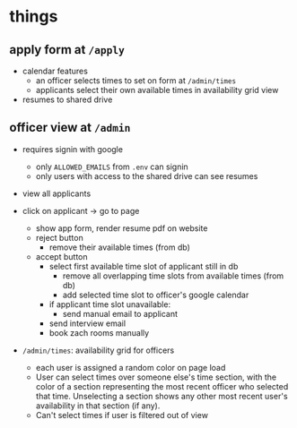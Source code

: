 # things

## apply form at `/apply`

- calendar features
  - an officer selects times to set on form at `/admin/times`
  - applicants select their own available times in availability grid view
- resumes to shared drive

## officer view at `/admin`

- requires signin with google
  - only `ALLOWED_EMAILS` from `.env` can signin
  - only users with access to the shared drive can see resumes

- view all applicants
- click on applicant -> go to page
  - show app form, render resume pdf on website
  - reject button
    - remove their available times (from db)
  - accept button
    - select first available time slot of applicant still in db
      - remove all overlapping time slots from available times (from db)
      - add selected time slot to officer's google calendar
    - if applicant time slot unavailable:
      - send manual email to applicant
    - send interview email
    - book zach rooms manually

- `/admin/times`: availability grid for officers
  - each user is assigned a random color on page load
  - User can select times over someone else's time section, with the color of a section representing the most recent officer who selected that time. Unselecting a section shows any other most recent user's availability in that section (if any).
  - Can't select times if user is filtered out of view
